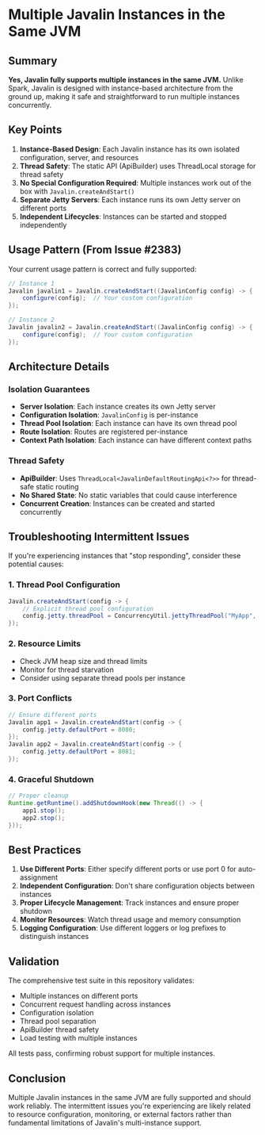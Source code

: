 # Multiple Javalin Instances in the Same JVM

## Summary

**Yes, Javalin fully supports multiple instances in the same JVM.** Unlike Spark, Javalin is designed with instance-based architecture from the ground up, making it safe and straightforward to run multiple instances concurrently.

## Key Points

1. **Instance-Based Design**: Each Javalin instance has its own isolated configuration, server, and resources
2. **Thread Safety**: The static API (ApiBuilder) uses ThreadLocal storage for thread safety
3. **No Special Configuration Required**: Multiple instances work out of the box with `Javalin.createAndStart()`
4. **Separate Jetty Servers**: Each instance runs its own Jetty server on different ports
5. **Independent Lifecycles**: Instances can be started and stopped independently

## Usage Pattern (From Issue #2383)

Your current usage pattern is correct and fully supported:

```java
// Instance 1
Javalin javalin1 = Javalin.createAndStart((JavalinConfig config) -> {
    configure(config);  // Your custom configuration
});

// Instance 2  
Javalin javalin2 = Javalin.createAndStart((JavalinConfig config) -> {
    configure(config);  // Your custom configuration
});
```

## Architecture Details

### Isolation Guarantees

- **Server Isolation**: Each instance creates its own Jetty server
- **Configuration Isolation**: `JavalinConfig` is per-instance
- **Thread Pool Isolation**: Each instance can have its own thread pool
- **Route Isolation**: Routes are registered per-instance
- **Context Path Isolation**: Each instance can have different context paths

### Thread Safety

- **ApiBuilder**: Uses `ThreadLocal<JavalinDefaultRoutingApi<?>>` for thread-safe static routing
- **No Shared State**: No static variables that could cause interference
- **Concurrent Creation**: Instances can be created and started concurrently

## Troubleshooting Intermittent Issues

If you're experiencing instances that "stop responding", consider these potential causes:

### 1. Thread Pool Configuration
```java
Javalin.createAndStart(config -> {
    // Explicit thread pool configuration
    config.jetty.threadPool = ConcurrencyUtil.jettyThreadPool("MyApp", 10, 200, false);
});
```

### 2. Resource Limits
- Check JVM heap size and thread limits
- Monitor for thread starvation
- Consider using separate thread pools per instance

### 3. Port Conflicts
```java
// Ensure different ports
Javalin app1 = Javalin.createAndStart(config -> {
    config.jetty.defaultPort = 8080;
});
Javalin app2 = Javalin.createAndStart(config -> {
    config.jetty.defaultPort = 8081;
});
```

### 4. Graceful Shutdown
```java
// Proper cleanup
Runtime.getRuntime().addShutdownHook(new Thread(() -> {
    app1.stop();
    app2.stop();
}));
```

## Best Practices

1. **Use Different Ports**: Either specify different ports or use port 0 for auto-assignment
2. **Independent Configuration**: Don't share configuration objects between instances
3. **Proper Lifecycle Management**: Track instances and ensure proper shutdown
4. **Monitor Resources**: Watch thread usage and memory consumption
5. **Logging Configuration**: Use different loggers or log prefixes to distinguish instances

## Validation

The comprehensive test suite in this repository validates:
- Multiple instances on different ports
- Concurrent request handling across instances
- Configuration isolation
- Thread pool separation
- ApiBuilder thread safety
- Load testing with multiple instances

All tests pass, confirming robust support for multiple instances.

## Conclusion

Multiple Javalin instances in the same JVM are fully supported and should work reliably. The intermittent issues you're experiencing are likely related to resource configuration, monitoring, or external factors rather than fundamental limitations of Javalin's multi-instance support.